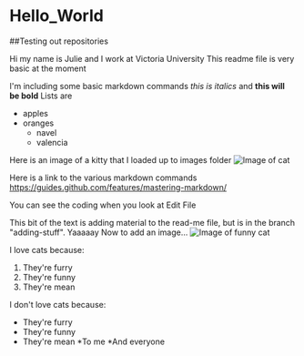 # Hello_World
##Testing out repositories

Hi my name is Julie and I work at Victoria University
This readme file is very basic at the moment

I'm including some basic markdown commands
*this is italics*  and **this will be bold**
Lists are 
* apples
* oranges
  * navel
  * valencia

Here is an image of a kitty that I loaded up to images folder ![Image of cat](https://github.com/JulieKate61/Hello_World/blob/master/Images/cat.jpg)

Here is a link to the various markdown commands https://guides.github.com/features/mastering-markdown/
  
You can see the coding when you look at Edit File

This  bit of the text is adding material to the read-me file, but is in the branch "adding-stuff".
Yaaaaay 
Now to add an image...
![Image of funny cat](https://i.ytimg.com/vi/tntOCGkgt98/maxresdefault.jpg)

I love cats because:
1. They're furry
2. They're funny
3. They're mean

I don't love cats because:
* They're furry
* They're funny
* They're mean
  *To me
  *And everyone
  
